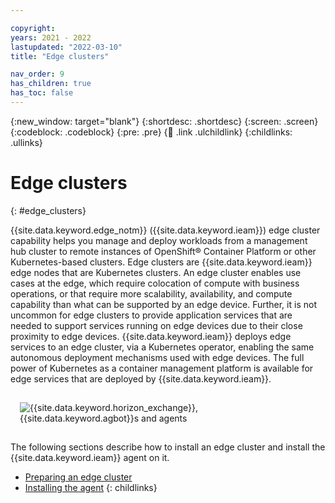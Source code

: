```yaml
---

copyright:
years: 2021 - 2022
lastupdated: "2022-03-10"
title: "Edge clusters"

nav_order: 9
has_children: true
has_toc: false
---
```


{:new_window: target="blank"}
{:shortdesc: .shortdesc}
{:screen: .screen}
{:codeblock: .codeblock}
{:pre: .pre}
{:child: .link .ulchildlink}
{:childlinks: .ullinks}

# Edge clusters
{: #edge_clusters}

{{site.data.keyword.edge_notm}} ({{site.data.keyword.ieam}}) edge cluster capability helps you manage and deploy workloads from a management hub cluster to remote instances of OpenShift® Container Platform or other Kubernetes-based clusters. Edge clusters are {{site.data.keyword.ieam}} edge nodes that are Kubernetes clusters. An edge cluster enables use cases at the edge, which require colocation of compute with business operations, or that require more scalability, availability, and compute capability than what can be supported by an edge device. Further, it is not uncommon for edge clusters to provide application services that are needed to support services running on edge devices due to their close proximity to edge devices. {{site.data.keyword.ieam}} deploys edge services to an edge cluster, via a Kubernetes operator, enabling the same autonomous deployment mechanisms used with edge devices. The full power of Kubernetes as a container management platform is available for edge services that are deployed by {{site.data.keyword.ieam}}.

<img src="../../images/edge/05b_Installing_edge_agent_on_cluster.svg" style="margin: 3%" alt="{{site.data.keyword.horizon_exchange}}, {{site.data.keyword.agbot}}s and agents">

The following sections describe how to install an edge cluster and install the {{site.data.keyword.ieam}} agent on it.

- [Preparing an edge cluster](preparing_edge_cluster.md)
- [Installing the agent](edge_cluster_agent.md)
{: childlinks}
